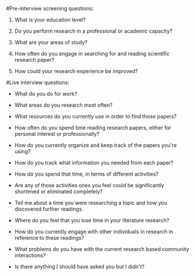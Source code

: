 #Pre-interview screening questions:

1. What is your education level?

2. Do you perform research in a professional or academic capacity?

3. What are your areas of study?

4. How often do you engage in searching for and reading scientific research paper?

5. How could your research experience be improved?



#Live interview questions:

- What do you do for work?

- What areas do you research most often?

- What resources do you currently use in order to find those papers?

- How often do you spend time reading research papers, either for personal interest or professionally?

- How do you currently organize and keep track of the papers you're using?

- How do you track what information you needed from each paper?

- How do you spend that time, in terms of different activities?

- Are any of those activities ones you feel could be significantly shortened or eliminated completely?

- Tell me about a time you were researching a topic and how you discovered further readings.

- Where do you feel that you lose time in your literature research?

- How do you currently engage with other individuals in research in reference to these readings?

- What problems do you have with the current research based community interactions?

- Is there anything I should have asked you but I didn't?
